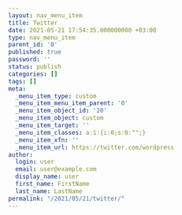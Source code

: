 ```yaml
---
layout: nav_menu_item
title: Twitter
date: 2021-05-21 17:54:35.000000000 +03:00
type: nav_menu_item
parent_id: '0'
published: true
password: ''
status: publish
categories: []
tags: []
meta:
  _menu_item_type: custom
  _menu_item_menu_item_parent: '0'
  _menu_item_object_id: '20'
  _menu_item_object: custom
  _menu_item_target: ''
  _menu_item_classes: a:1:{i:0;s:0:"";}
  _menu_item_xfn: ''
  _menu_item_url: https://twitter.com/wordpress
author:
  login: user
  email: user@example.com
  display_name: user
  first_name: FirstName
  last_name: LastName
permalink: "/2021/05/21/twitter/"
---
```

